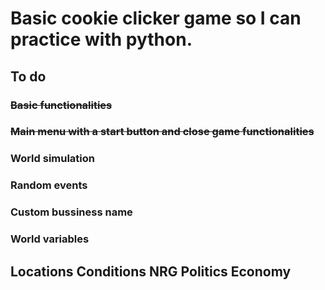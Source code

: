 # Basic cookie clicker game so I can practice with python.

## To do

### ~~Basic functionalities~~
### ~~Main menu with a start button and close game functionalities~~
### World simulation
### Random events
### Custom bussiness name
### World variables
Locations
Conditions
NRG
Politics
Economy
---